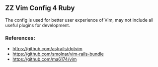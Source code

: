 ## ZZ Vim Config 4 Ruby
The config is used for better user experience of Vim, may not include all useful plugins for development.

### References:  
* https://github.com/astrails/dotvim  
* https://github.com/smolnar/vim-rails-bundle  
* https://github.com/ma6174/vim

